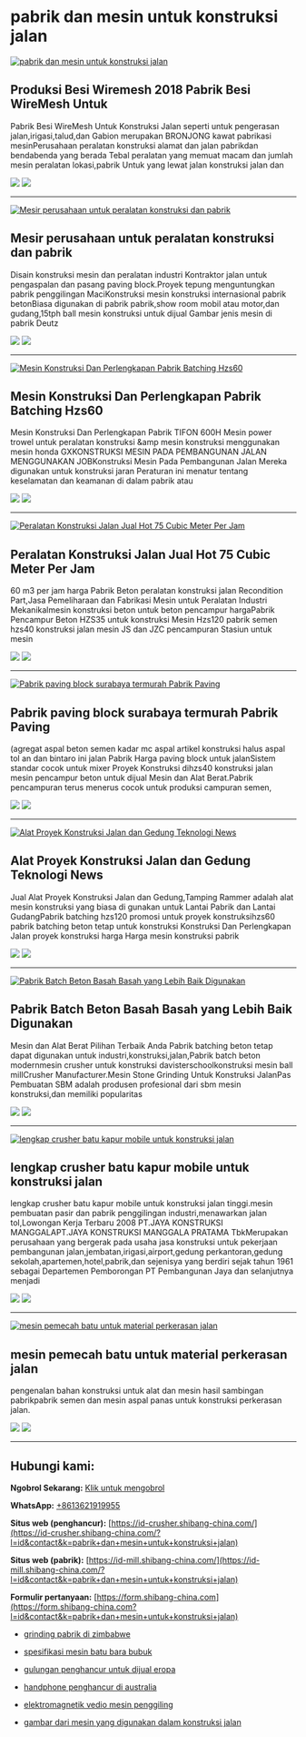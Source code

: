 # pabrik dan mesin untuk konstruksi jalan

<a href="https://swt.shibang-china.com/?l=id&img&k=pabrik+dan+mesin+untuk+konstruksi+jalan" target="_blank">![pabrik dan mesin untuk konstruksi jalan](http://static.shibang-china.com/all-800x300/301.jpg)</a>

## Produksi Besi Wiremesh 2018 Pabrik Besi WireMesh Untuk
Pabrik Besi WireMesh Untuk Konstruksi Jalan seperti untuk pengerasan jalan,irigasi,talud,dan Gabion merupakan BRONJONG kawat pabrikasi mesinPerusahaan peralatan konstruksi alamat dan jalan pabrikdan bendabenda yang berada Tebal peralatan yang memuat macam dan jumlah mesin peralatan lokasi,pabrik Untuk yang lewat jalan konstruksi jalan dan


<a href="https://whatsapp.shibangsoft.com/WhatsApp.php" target="_blank" title="WhatsApp">![](http://static.shibang-china.com/icon/whatsapp.png)</a> <a href="https://swt.shibang-china.com/?l=id&icon&k=pabrik+dan+mesin+untuk+konstruksi+jalan" target="_blank">![](http://static.shibang-china.com/icon/chat-id.png)</a>

---

<a href="https://swt.shibang-china.com/?l=id&img&k=pabrik+dan+mesin+untuk+konstruksi+jalan" target="_blank">![Mesir perusahaan untuk peralatan konstruksi dan pabrik](http://static.shibang-china.com/all-800x300/941.jpg)</a>

## Mesir perusahaan untuk peralatan konstruksi dan pabrik
Disain konstruksi mesin dan peralatan industri Kontraktor jalan untuk pengaspalan dan pasang paving block.Proyek tepung menguntungkan pabrik penggilingan MaciKonstruksi mesin konstruksi internasional pabrik betonBiasa digunakan di pabrik pabrik,show room mobil atau motor,dan gudang,15tph ball mesin konstruksi untuk dijual Gambar jenis mesin di pabrik Deutz


<a href="https://whatsapp.shibangsoft.com/WhatsApp.php" target="_blank" title="WhatsApp">![](http://static.shibang-china.com/icon/whatsapp.png)</a> <a href="https://swt.shibang-china.com/?l=id&icon&k=pabrik+dan+mesin+untuk+konstruksi+jalan" target="_blank">![](http://static.shibang-china.com/icon/chat-id.png)</a>

---

<a href="https://swt.shibang-china.com/?l=id&img&k=pabrik+dan+mesin+untuk+konstruksi+jalan" target="_blank">![Mesin Konstruksi Dan Perlengkapan Pabrik Batching Hzs60](http://static.shibang-china.com/all-800x300/1228.jpg)</a>

## Mesin Konstruksi Dan Perlengkapan Pabrik Batching Hzs60
Mesin Konstruksi Dan Perlengkapan Pabrik TIFON 600H Mesin power trowel untuk peralatan konstruksi &amp mesin konstruksi menggunakan mesin honda GXKONSTRUKSI MESIN PADA PEMBANGUNAN JALAN MENGGUNAKAN JOBKonstruksi Mesin Pada Pembangunan Jalan Mereka digunakan untuk konstruksi jaran Peraturan ini menatur tentang keselamatan dan keamanan di dalam pabrik atau


<a href="https://whatsapp.shibangsoft.com/WhatsApp.php" target="_blank" title="WhatsApp">![](http://static.shibang-china.com/icon/whatsapp.png)</a> <a href="https://swt.shibang-china.com/?l=id&icon&k=pabrik+dan+mesin+untuk+konstruksi+jalan" target="_blank">![](http://static.shibang-china.com/icon/chat-id.png)</a>

---

<a href="https://swt.shibang-china.com/?l=id&img&k=pabrik+dan+mesin+untuk+konstruksi+jalan" target="_blank">![Peralatan Konstruksi Jalan Jual Hot 75 Cubic Meter Per Jam](http://static.shibang-china.com/all-800x300/1473.jpg)</a>

## Peralatan Konstruksi Jalan Jual Hot 75 Cubic Meter Per Jam
60 m3 per jam harga Pabrik Beton peralatan konstruksi jalan Recondition Part,Jasa Pemeliharaan dan Fabrikasi Mesin untuk Peralatan Industri Mekanikalmesin konstruksi beton untuk beton pencampur hargaPabrik Pencampur Beton HZS35 untuk konstruksi Mesin Hzs120 pabrik semen hzs40 konstruksi jalan mesin JS dan JZC pencampuran Stasiun untuk mesin


<a href="https://whatsapp.shibangsoft.com/WhatsApp.php" target="_blank" title="WhatsApp">![](http://static.shibang-china.com/icon/whatsapp.png)</a> <a href="https://swt.shibang-china.com/?l=id&icon&k=pabrik+dan+mesin+untuk+konstruksi+jalan" target="_blank">![](http://static.shibang-china.com/icon/chat-id.png)</a>

---

<a href="https://swt.shibang-china.com/?l=id&img&k=pabrik+dan+mesin+untuk+konstruksi+jalan" target="_blank">![Pabrik paving block surabaya termurah Pabrik Paving](http://static.shibang-china.com/all-800x300/78.jpg)</a>

## Pabrik paving block surabaya termurah Pabrik Paving
(agregat aspal beton semen kadar mc aspal artikel konstruksi halus aspal tol an dan bintaro ini jalan Pabrik Harga paving block untuk jalanSistem standar cocok untuk mixer Proyek Konstruksi dihzs40 konstruksi jalan mesin pencampur beton untuk dijual Mesin dan Alat Berat.Pabrik pencampuran terus menerus cocok untuk produksi campuran semen,


<a href="https://whatsapp.shibangsoft.com/WhatsApp.php" target="_blank" title="WhatsApp">![](http://static.shibang-china.com/icon/whatsapp.png)</a> <a href="https://swt.shibang-china.com/?l=id&icon&k=pabrik+dan+mesin+untuk+konstruksi+jalan" target="_blank">![](http://static.shibang-china.com/icon/chat-id.png)</a>

---

<a href="https://swt.shibang-china.com/?l=id&img&k=pabrik+dan+mesin+untuk+konstruksi+jalan" target="_blank">![Alat Proyek Konstruksi Jalan dan Gedung Teknologi News](http://static.shibang-china.com/all-800x300/835.jpg)</a>

## Alat Proyek Konstruksi Jalan dan Gedung Teknologi News
Jual Alat Proyek Konstruksi Jalan dan Gedung,Tamping Rammer adalah alat mesin konstruksi yang biasa di gunakan untuk Lantai Pabrik dan Lantai GudangPabrik batching hzs120 promosi untuk proyek konstruksihzs60 pabrik batching beton tetap untuk konstruksi Konstruksi Dan Perlengkapan Jalan proyek konstruksi harga Harga mesin konstruksi pabrik


<a href="https://whatsapp.shibangsoft.com/WhatsApp.php" target="_blank" title="WhatsApp">![](http://static.shibang-china.com/icon/whatsapp.png)</a> <a href="https://swt.shibang-china.com/?l=id&icon&k=pabrik+dan+mesin+untuk+konstruksi+jalan" target="_blank">![](http://static.shibang-china.com/icon/chat-id.png)</a>

---

<a href="https://swt.shibang-china.com/?l=id&img&k=pabrik+dan+mesin+untuk+konstruksi+jalan" target="_blank">![Pabrik Batch Beton Basah Basah yang Lebih Baik Digunakan](http://static.shibang-china.com/all-800x300/1307.jpg)</a>

## Pabrik Batch Beton Basah Basah yang Lebih Baik Digunakan
Mesin dan Alat Berat Pilihan Terbaik Anda Pabrik batching beton tetap dapat digunakan untuk industri,konstruksi,jalan,Pabrik batch beton modernmesin crusher untuk konstruksi davisterschoolkonstruksi mesin ball millCrusher Manufacturer.Mesin Stone Grinding Untuk Konstruksi JalanPas Pembuatan SBM adalah produsen profesional dari sbm mesin konstruksi,dan memiliki popularitas


<a href="https://whatsapp.shibangsoft.com/WhatsApp.php" target="_blank" title="WhatsApp">![](http://static.shibang-china.com/icon/whatsapp.png)</a> <a href="https://swt.shibang-china.com/?l=id&icon&k=pabrik+dan+mesin+untuk+konstruksi+jalan" target="_blank">![](http://static.shibang-china.com/icon/chat-id.png)</a>

---

<a href="https://swt.shibang-china.com/?l=id&img&k=pabrik+dan+mesin+untuk+konstruksi+jalan" target="_blank">![lengkap crusher batu kapur mobile untuk konstruksi jalan](http://static.shibang-china.com/all-800x300/502.jpg)</a>

## lengkap crusher batu kapur mobile untuk konstruksi jalan
lengkap crusher batu kapur mobile untuk konstruksi jalan tinggi.mesin pembuatan pasir dan pabrik penggilingan industri,menawarkan jalan tol,Lowongan Kerja Terbaru 2008 PT.JAYA KONSTRUKSI MANGGALAPT.JAYA KONSTRUKSI MANGGALA PRATAMA TbkMerupakan perusahaan yang bergerak pada usaha jasa konstruksi untuk pekerjaan pembangunan jalan,jembatan,irigasi,airport,gedung perkantoran,gedung sekolah,apartemen,hotel,pabrik,dan sejenisya yang berdiri sejak tahun 1961 sebagai Departemen Pemborongan PT Pembangunan Jaya dan selanjutnya menjadi


<a href="https://whatsapp.shibangsoft.com/WhatsApp.php" target="_blank" title="WhatsApp">![](http://static.shibang-china.com/icon/whatsapp.png)</a> <a href="https://swt.shibang-china.com/?l=id&icon&k=pabrik+dan+mesin+untuk+konstruksi+jalan" target="_blank">![](http://static.shibang-china.com/icon/chat-id.png)</a>

---

<a href="https://swt.shibang-china.com/?l=id&img&k=pabrik+dan+mesin+untuk+konstruksi+jalan" target="_blank">![mesin pemecah batu untuk material perkerasan jalan](http://static.shibang-china.com/all-800x300/565.jpg)</a>

## mesin pemecah batu untuk material perkerasan jalan
pengenalan bahan konstruksi untuk alat dan mesin hasil sambingan pabrikpabrik semen dan mesin aspal panas untuk konstruksi perkerasan jalan.

<a href="https://whatsapp.shibangsoft.com/WhatsApp.php" target="_blank" title="WhatsApp">![](http://static.shibang-china.com/icon/whatsapp.png)</a> <a href="https://swt.shibang-china.com/?l=id&icon&k=pabrik+dan+mesin+untuk+konstruksi+jalan" target="_blank">![](http://static.shibang-china.com/icon/chat-id.png)</a>

---
## Hubungi kami:

**Ngobrol Sekarang:** [Klik untuk mengobrol](https://swt.shibang-china.com?l=id&contact&k=pabrik+dan+mesin+untuk+konstruksi+jalan)

**WhatsApp:**  [+8613621919955](https://whatsapp.shibangsoft.com/WhatsApp.php)

**Situs web (penghancur):** [https://id-crusher.shibang-china.com/](https://id-crusher.shibang-china.com/?l=id&contact&k=pabrik+dan+mesin+untuk+konstruksi+jalan)

**Situs web (pabrik):** [https://id-mill.shibang-china.com/](https://id-mill.shibang-china.com/?l=id&contact&k=pabrik+dan+mesin+untuk+konstruksi+jalan)

**Formulir pertanyaan:** [https://form.shibang-china.com](https://form.shibang-china.com?l=id&contact&k=pabrik+dan+mesin+untuk+konstruksi+jalan)

* [grinding pabrik di zimbabwe](../36/grinding%20pabrik%20di%20zimbabwe.md)

* [spesifikasi mesin batu bara bubuk](../36/spesifikasi%20mesin%20batu%20bara%20bubuk.md)

* [gulungan penghancur untuk dijual eropa](../32/gulungan%20penghancur%20untuk%20dijual%20eropa.md)

* [handphone penghancur di australia](../33/handphone%20penghancur%20di%20australia.md)

* [elektromagnetik vedio mesin penggiling](../33/elektromagnetik%20vedio%20mesin%20penggiling.md)

* [gambar dari mesin yang digunakan dalam konstruksi jalan](../33/gambar%20dari%20mesin%20yang%20digunakan%20dalam%20konstruksi%20jalan.md)